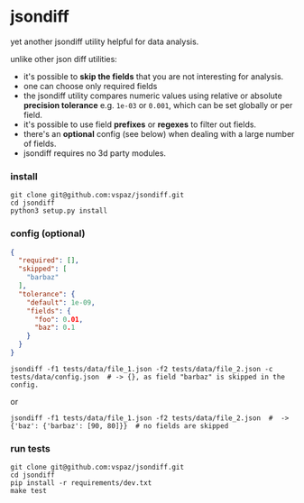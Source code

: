# jsondiff
yet another jsondiff utility helpful for data analysis.

unlike other json diff utilities:

* it's possible to **skip the fields** that you are not interesting for analysis.
* one can choose only required fields
* the jsondiff utility compares numeric values using relative or absolute **precision tolerance** e.g. `1e-03` or `0.001`, which can be set globally or per field.
* it's possible to use field **prefixes** or **regexes** to filter out fields.
* there's an **optional** config (see below) when dealing with a large number of fields.
* jsondiff requires no 3d party modules.

### install

```shell
git clone git@github.com:vspaz/jsondiff.git
cd jsondiff
python3 setup.py install
```

### config (optional)

```json
{
  "required": [],
  "skipped": [
    "barbaz"
  ],
  "tolerance": {
    "default": 1e-09,
    "fields": {
      "foo": 0.01,
      "baz": 0.1
    }
  }
}
```

```shell
jsondiff -f1 tests/data/file_1.json -f2 tests/data/file_2.json -c tests/data/config.json  # -> {}, as field "barbaz" is skipped in the config.
```

or
```shell
jsondiff -f1 tests/data/file_1.json -f2 tests/data/file_2.json  #  -> {'baz': {'barbaz': [90, 80]}}  # no fields are skipped
```

### run tests
```shell
git clone git@github.com:vspaz/jsondiff.git
cd jsondiff
pip install -r requirements/dev.txt
make test

```
